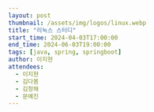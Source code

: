 ```yaml
---
layout: post
thumbnail: /assets/img/logos/linux.webp
title: "리눅스 스터디"
start_time: 2024-04-03T17:00:00
end_time: 2024-06-03T19:00:00
tags: [java, spring, springboot]
author: 이지현
attendees:
  - 이지현
  - 김다봄
  - 김청해
  - 문예진
---
```


